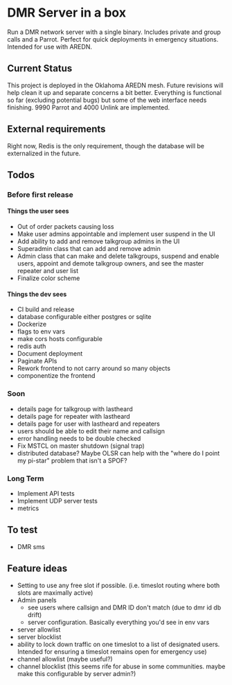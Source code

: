 # DMR Server in a box

Run a DMR network server with a single binary. Includes private and group calls and a Parrot. Perfect for quick deployments in emergency situations. Intended for use with AREDN.

## Current Status

This project is deployed in the Oklahoma AREDN mesh. Future revisions will help clean it up and separate concerns a bit better. Everything is functional so far (excluding potential bugs) but some of the web interface needs finishing. 9990 Parrot and 4000 Unlink are implemented.

## External requirements

Right now, Redis is the only requirement, though the database will be externalized in the future.

## Todos

### Before first release

#### Things the user sees

- Out of order packets causing loss
- Make user admins appointable and implement user suspend in the UI
- Add ability to add and remove talkgroup admins in the UI
- Superadmin class that can add and remove admin
- Admin class that can make and delete talkgroups, suspend and enable users, appoint and demote talkgroup owners, and see the master repeater and user list
- Finalize color scheme

#### Things the dev sees

- CI build and release
- database configurable either postgres or sqlite
- Dockerize
- flags to env vars
- make cors hosts configurable
- redis auth
- Document deployment
- Paginate APIs
- Rework frontend to not carry around so many objects
- componentize the frontend

### Soon

- details page for talkgroup with lastheard
- details page for repeater with lastheard
- details page for user with lastheard and repeaters
- users should be able to edit their name and callsign
- error handling needs to be double checked
- Fix MSTCL on master shutdown (signal trap)
- distributed database? Maybe OLSR can help with the "where do I point my pi-star" problem that isn't a SPOF?

### Long Term

- Implement API tests
- Implement UDP server tests
- metrics

## To test

- DMR sms

## Feature ideas

- Setting to use any free slot if possible. (i.e. timeslot routing where both slots are maximally active)
- Admin panels
  - see users where callsign and DMR ID don't match (due to dmr id db drift)
  - server configuration. Basically everything you'd see in env vars
- server allowlist
- server blocklist
- ability to lock down traffic on one timeslot to a list of designated users. Intended for ensuring a timeslot remains open for emergency use)
- channel allowlist (maybe useful?)
- channel blocklist (this seems rife for abuse in some communities. maybe make this configurable by server admin?)
